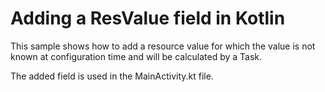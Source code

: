 # Adding a ResValue field in Kotlin

This sample shows how to add a resource value for which the value is not known at
configuration time and will be calculated by a Task.

The added field is used in the MainActivity.kt file.